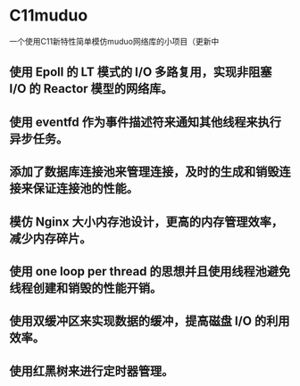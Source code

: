 # C11muduo
一个使用C11新特性简单模仿muduo网络库的小项目（更新中
## 使用 Epoll 的 LT 模式的 I/O 多路复用，实现非阻塞 I/O 的 Reactor 模型的网络库。
## 使用 eventfd 作为事件描述符来通知其他线程来执行异步任务。
## 添加了数据库连接池来管理连接，及时的生成和销毁连接来保证连接池的性能。
## 模仿 Nginx 大小内存池设计，更高的内存管理效率，减少内存碎片。
## 使用 one loop per thread 的思想并且使用线程池避免线程创建和销毁的性能开销。
## 使用双缓冲区来实现数据的缓冲，提高磁盘 I/O 的利用效率。
## 使用红黑树来进行定时器管理。

